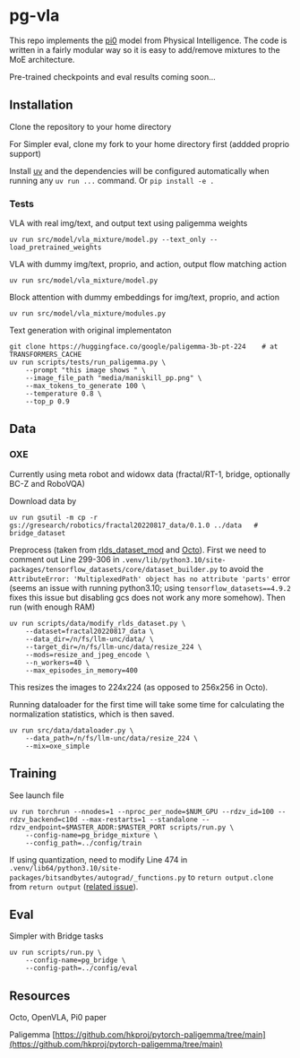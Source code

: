 # pg-vla

This repo implements the [pi0](https://www.physicalintelligence.company/download/pi0.pdf) model from Physical Intelligence. The code is written in a fairly modular way so it is easy to add/remove mixtures to the MoE architecture.

Pre-trained checkpoints and eval results coming soon...

## Installation
Clone the repository to your home directory

For Simpler eval, clone my fork to your home directory first (addded proprio support)

Install [uv](https://docs.astral.sh/uv/getting-started/installation/) and the dependencies will be configured automatically when running any `uv run ...` command. Or `pip install -e .`

### Tests
VLA with real img/text, and output text using paligemma weights
```console
uv run src/model/vla_mixture/model.py --text_only --load_pretrained_weights
```

VLA with dummy img/text, proprio, and action, output flow matching action
```console
uv run src/model/vla_mixture/model.py
```

Block attention with dummy embeddings for img/text, proprio, and action
```console
uv run src/model/vla_mixture/modules.py
```

Text generation with original implementaton
```console
git clone https://huggingface.co/google/paligemma-3b-pt-224    # at TRANSFORMERS_CACHE
uv run scripts/tests/run_paligemma.py \
    --prompt "this image shows " \
    --image_file_path "media/maniskill_pp.png" \
    --max_tokens_to_generate 100 \
    --temperature 0.8 \
    --top_p 0.9
```

## Data

### OXE
Currently using meta robot and widowx data (fractal/RT-1, bridge, optionally BC-Z and RoboVQA)

Download data by
```console
uv run gsutil -m cp -r gs://gresearch/robotics/fractal20220817_data/0.1.0 ../data   # bridge_dataset
```

Preprocess (taken from [rlds_dataset_mod](https://github.com/kpertsch/rlds_dataset_mod/tree/main) and [Octo](https://github.com/kpertsch/rlds_dataset_mod/blob/main/prepare_open_x.sh)). First we need to comment out Line 299-306 in `.venv/lib/python3.10/site-packages/tensorflow_datasets/core/dataset_builder.py` to avoid the `AttributeError: 'MultiplexedPath' object has no attribute 'parts'` error (seems an issue with running python3.10; using `tensorflow_datasets==4.9.2` fixes this issue but disabling gcs does not work any more somehow). Then run (with enough RAM)
```console
uv run scripts/data/modify_rlds_dataset.py \
    --dataset=fractal20220817_data \
    --data_dir=/n/fs/llm-unc/data/ \
    --target_dir=/n/fs/llm-unc/data/resize_224 \
    --mods=resize_and_jpeg_encode \
    --n_workers=40 \
    --max_episodes_in_memory=400
```
This resizes the images to 224x224 (as opposed to 256x256 in Octo).

Running dataloader for the first time will take some time for calculating the normalization statistics, which is then saved.
```console
uv run src/data/dataloader.py \
    --data_path=/n/fs/llm-unc/data/resize_224 \
    --mix=oxe_simple
```

## Training

See launch file
```console
uv run torchrun --nnodes=1 --nproc_per_node=$NUM_GPU --rdzv_id=100 --rdzv_backend=c10d --max-restarts=1 --standalone --rdzv_endpoint=$MASTER_ADDR:$MASTER_PORT scripts/run.py \
    --config-name=pg_bridge_mixture \
    --config_path=../config/train
```

If using quantization, need to modify Line 474 in `.venv/lib64/python3.10/site-packages/bitsandbytes/autograd/_functions.py` to `return output.clone` from `return output` ([related issue](https://github.com/bitsandbytes-foundation/bitsandbytes/issues/736)).

## Eval

Simpler with Bridge tasks
```console
uv run scripts/run.py \
    --config-name=pg_bridge \
    --config-path=../config/eval
```


## Resources

Octo, OpenVLA, Pi0 paper

Paligemma [https://github.com/hkproj/pytorch-paligemma/tree/main](https://github.com/hkproj/pytorch-paligemma/tree/main)
